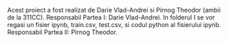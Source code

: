 Acest proiect a fost realizat de Darie Vlad-Andrei si Pirnog Theodor (ambii de la 311CC). Responsabil Partea I: Darie Vlad-Andrei. In folderul I se vor regasi un fisier ipynb, train.csv, test.csv, si codul python al fisierului ipynb. Responsabil Partea II: Pirnog Theodor.
